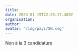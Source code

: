 ```yaml
---
title: 
date: 2023-01-19T22:28:17.403Z
organisation: 
author: 
avatar: "/img/pays/SN.svg"
---
```


Non à la 3 candidature